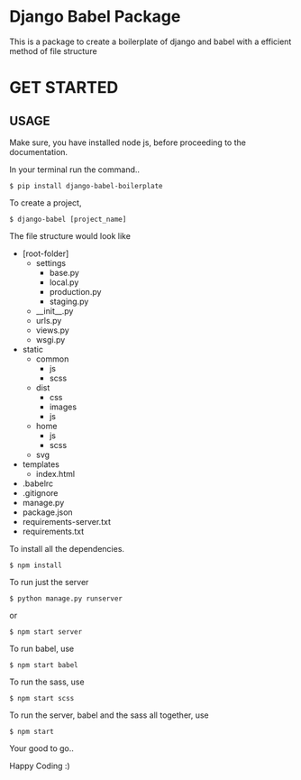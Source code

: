 # Django Babel Package

This is a package to create a boilerplate of django and babel with a efficient method of file structure

# GET STARTED

## USAGE
Make sure, you have installed node js, before proceeding to the documentation.

In your terminal run the command..

``$ pip install django-babel-boilerplate``

To create a project,

``$ django-babel [project_name]``

The file structure would look like

- [root-folder]
    - settings
        - base.py
        - local.py
        - production.py
        - staging.py
    - \_\_init\_\_.py
    - urls.py
    - views.py
    - wsgi.py
- static
    - common
        - js
        - scss
    - dist
        - css
        - images
        - js
    - home
        - js
        - scss
    - svg
- templates
    - index.html
- .babelrc
- .gitignore
- manage.py 
- package.json
- requirements-server.txt
- requirements.txt

To install all the dependencies.

``$ npm install``

To run just the server 

``$ python manage.py runserver``

or

``$ npm start server``

To run babel, use 

``$ npm start babel``

To run the sass, use

``$ npm start scss``

To run the server, babel and the sass all together, use 

``$ npm start``

Your good to go..

Happy Coding :)